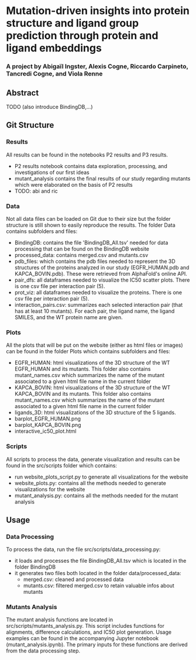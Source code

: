 # Mutation-driven insights into protein structure and ligand group prediction through protein and ligand embeddings
### A project by Abigaïl Ingster, Alexis Cogne, Riccardo Carpineto, Tancredi Cogne, and Viola Renne

## Abstract
TODO (also introduce BindingDB,...)

## Git Structure
### Results
All results can be found in the notebooks P2 results and P3 results.
- P2 results notebook contains data exploration, processing, and investigations of our first ideas
- mutant_analysis contains the final results of our study regarding mutants which were elaborated on the basis of P2 results
- TODO: abi and ric

### Data
Not all data files can be loaded on Git due to their size but the folder structure is still shown to easily reproduce the results. The folder Data contains subfolders and files:
- BindingDB: contains the file 'BindingDB_All.tsv' needed for data processing that can be found on the BindingDB website
- processed_data: contains merged.csv and mutants.csv
- pdb_files: which contains the pdb files needed to represent the 3D structures of the proteins analyzed in our study (EGFR_HUMAN.pdb and KAPCA_BOVIN.pdb). These were retrieved from AlphaFold's online API.
- pair_dfs: all dataframes needed to visualize the IC50 scatter plots. There is one csv file per interaction pair (5).
- prot_viz: all dataframes needed to visualize the proteins. There is one csv file per interaction pair (5). 
- interaction_pairs.csv: summarizes each selected interaction pair (that has at least 10 mutants). For each pair, the ligand name, the ligand SMILES, and the WT protein name are given. 

### Plots
All the plots that will be put on the website (either as html files or images) can be found in the folder Plots which contains subfolders and files:
- EGFR_HUMAN: html visualizations of the 3D structure of the WT EGFR_HUMAN and its mutants. This folder also contains mutant_names.csv which summarizes the name of the mutant associated to a given html file name in the current folder
- KAPCA_BOVIN: html visualizations of the 3D structure of the WT KAPCA_BOVIN and its mutants. This folder also contains mutant_names.csv which summarizes the name of the mutant associated to a given html file name in the current folder
- ligands_3D: html visualizations of the 3D structure of the 5 ligands.
- barplot_EGFR_HUMAN.png
- barplot_KAPCA_BOVIN.png
- interactive_ic50_plot.html

### Scripts
All scripts to process the data, generate visualization and results can be found in the src/scripts folder which contains:
- run website_plots_script.py to generate all visualizations for the website
- website_plots.py: contains all the methods needed to generate visualizations for the website
- mutant_analysis.py: contains all the methods needed for the mutant analysis 

## Usage

### Data Processing
To process the data, run the file src/scripts/data_processing.py:
- it loads and processes the file BindingDB_All.tsv which is located in the folder BindingDB
- it generates two files both located in the folder data/processed_data:
    - merged.csv: cleaned and processed data
    - mutants.csv: filtered merged.csv to retain valuable infos about mutants

### Mutants Analysis
The mutant analysis functions are located in src/scripts/mutants_analysis.py. This script includes functions for alignments, difference calculations, and IC50 plot generation.
Usage examples can be found in the accompanying Jupyter notebook (mutant_analysis.ipynb).
The primary inputs for these functions are derived from the data processing step.
